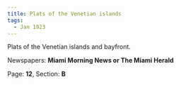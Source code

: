 ```yaml
---  
title: Plats of the Venetian islands  
tags:  
  - Jan 1923  
---  
```

  
Plats of the Venetian islands and bayfront.  
  
Newspapers: **Miami Morning News or The Miami Herald**  
  
Page: **12**, Section: **B** 

